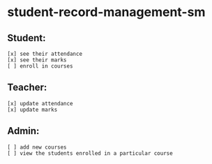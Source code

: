 # student-record-management-sm

## Student: 
    [x] see their attendance 
    [x] see their marks
    [ ] enroll in courses
## Teacher: 
    [x] update attendance
    [x] update marks
## Admin: 
    [ ] add new courses 
    [ ] view the students enrolled in a particular course
